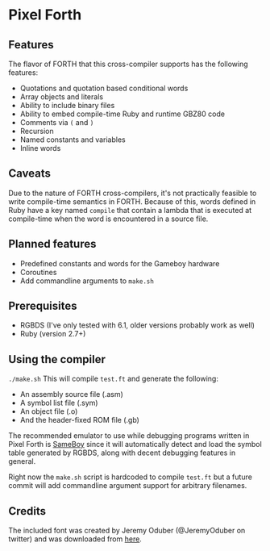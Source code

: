 # Pixel Forth

## Features
The flavor of FORTH that this cross-compiler supports has the following features:
- Quotations and quotation based conditional words
- Array objects and literals
- Ability to include binary files
- Ability to embed compile-time Ruby and runtime GBZ80 code
- Comments via `(` and `)`
- Recursion
- Named constants and variables
- Inline words

## Caveats
Due to the nature of FORTH cross-compilers, it's not practically feasible to write
compile-time semantics in FORTH. Because of this, words defined in Ruby have a 
key named `compile` that contain a lambda that is executed at compile-time when
the word is encountered in a source file.

## Planned features
- Predefined constants and words for the Gameboy hardware
- Coroutines
- Add commandline arguments to `make.sh`

## Prerequisites
- RGBDS (I've only tested with 6.1, older versions probably work as well)
- Ruby (version 2.7+)

## Using the compiler
`./make.sh`
This will compile `test.ft` and generate the following:
- An assembly source file (.asm)
- A symbol list file (.sym)
- An object file (.o)
- And the header-fixed ROM file (.gb)

The recommended emulator to use while debugging programs written in Pixel Forth
is [SameBoy](https://sameboy.github.io/) since it will automatically detect and load
the symbol table generated by RGBDS, along with decent debugging features in general.

Right now the `make.sh` script is hardcoded to compile `test.ft` but
a future commit will add commandline argument support for arbitrary
filenames.

## Credits
The included font was created by Jeremy Oduber (@JeremyOduber on twitter) and was downloaded from [here](https://jeremyoduber.itch.io/fonts-for-gb-studio).

